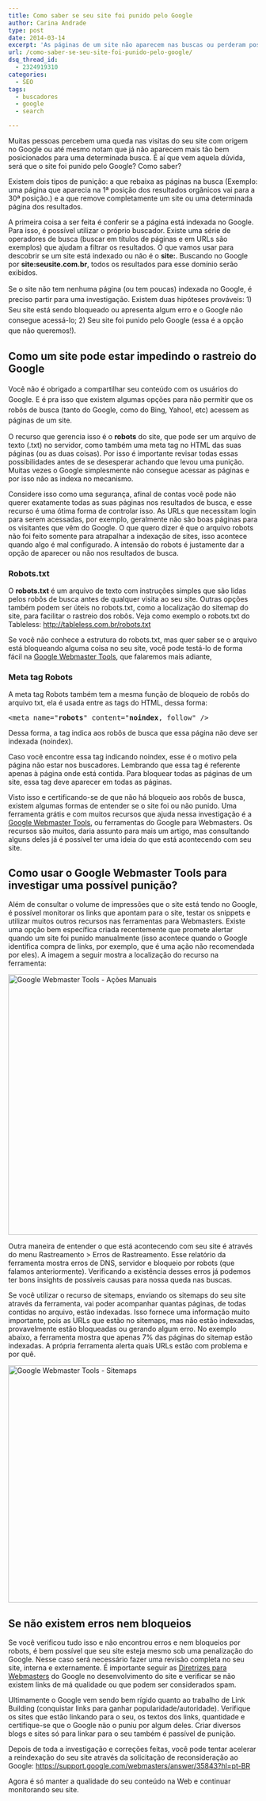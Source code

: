 ```yaml
---
title: Como saber se seu site foi punido pelo Google
author: Carina Andrade
type: post
date: 2014-03-14
excerpt: 'As páginas de um site não aparecem nas buscas ou perderam posições no ranking do buscador: Saiba como identificar se o site sofreu uma punição do Google.'
url: /como-saber-se-seu-site-foi-punido-pelo-google/
dsq_thread_id:
  - 2324919310
categories:
  - SEO
tags:
  - buscadores
  - google
  - search

---
```

Muitas pessoas percebem uma queda nas visitas do seu site com origem no Google ou até mesmo notam que já não aparecem mais tão bem posicionados para uma determinada busca. É aí que vem aquela dúvida, será que o site foi punido pelo Google? Como saber?

Existem dois tipos de punição: a que rebaixa as páginas na busca (Exemplo: uma página que aparecia na 1ª posição dos resultados orgânicos vai para a 30ª posição.) e a que remove completamente um site ou uma determinada página dos resultados.

A primeira coisa a ser feita é conferir se a página está indexada no Google. Para isso, é possível utilizar o próprio buscador. Existe uma série de operadores de busca (buscar em títulos de páginas e em URLs são exemplos) que ajudam a filtrar os resultados. O que vamos usar para descobrir se um site está indexado ou não é o **site:**. Buscando no Google por **site:seusite.com.br**, todos os resultados para esse domínio serão exibidos.

<span style="line-height: 1.5em">Se o site não tem nenhuma página (ou tem poucas) indexada no Google, é preciso partir para uma investigação. Existem duas hipóteses prováveis: 1) Seu site está sendo bloqueado ou apresenta algum erro e o Google não consegue acessá-lo; 2) Seu site foi punido pelo Google (essa é a opção que não queremos!).</span>

## Como um site pode estar impedindo o rastreio do Google

<span style="line-height: 1.5em">Você não é obrigado a compartilhar seu conteúdo com os usuários do Google. E é pra isso que existem algumas opções para não permitir que os robôs de busca (tanto do Google, como do Bing, Yahoo!, etc) acessem as páginas de um site.</span>

O recurso que gerencia isso é o **robots** do site, que pode ser um arquivo de texto (.txt) no servidor, como também uma meta tag no HTML das suas páginas (ou as duas coisas). Por isso é importante revisar todas essas possibilidades antes de se desesperar achando que levou uma punição. Muitas vezes o Google simplesmente não consegue acessar as páginas e por isso não as indexa no mecanismo.

Considere isso como uma segurança, afinal de contas você pode não querer exatamente todas as suas páginas nos resultados de busca, e esse recurso é uma ótima forma de controlar isso. As URLs que necessitam login para serem acessadas, por exemplo, geralmente não são boas páginas para os visitantes que vêm do Google. O que quero dizer é que o arquivo robots não foi feito somente para atrapalhar a indexação de sites, isso acontece quando algo é mal configurado. A intensão do robots é justamente dar a opção de aparecer ou não nos resultados de busca.

### Robots.txt

O **robots.txt** é um arquivo de texto com instruções simples que são lidas pelos robôs de busca antes de qualquer visita ao seu site. Outras opções também podem ser úteis no robots.txt, como a localização do sitemap do site, para facilitar o rastreio dos robôs. Veja como exemplo o robots.txt do Tableless: <http://tableless.com.br/robots.txt>

Se você não conhece a estrutura do robots.txt, mas quer saber se o arquivo está bloqueando alguma coisa no seu site, você pode testá-lo de forma fácil na [Google Webmaster Tools][1], que falaremos mais adiante,

### Meta tag Robots

A meta tag Robots também tem a mesma função de bloqueio de robôs do arquivo txt, ela é usada entre as tags <head> do HTML, dessa forma:

<pre>&lt;meta name="<strong>robots</strong>" content="<strong>noindex</strong>, follow" /&gt;</pre>

Dessa forma, a tag indica aos robôs de busca que essa página não deve ser indexada (noindex).

Caso você encontre essa tag indicando noindex, esse é o motivo pela página não estar nos buscadores. Lembrando que essa tag é referente apenas à página onde está contida. Para bloquear todas as páginas de um site, essa tag deve aparecer em todas as páginas.

Visto isso e certificando-se de que não há bloqueio aos robôs de busca, existem algumas formas de entender se o site foi ou não punido. Uma ferramenta grátis e com muitos recursos que ajuda nessa investigação é a [Google Webmaster Tools][1], ou ferramentas do Google para Webmasters. Os recursos são muitos, daria assunto para mais um artigo, mas consultando alguns deles já é possível ter uma ideia do que está acontecendo com seu site.

## Como usar o Google Webmaster Tools para investigar uma possível punição?

Além de consultar o volume de impressões que o site está tendo no Google, é possível monitorar os links que apontam para o site, testar os snippets e utilizar muitos outros recursos nas ferramentas para Webmasters. Existe uma opção bem específica criada recentemente que promete alertar quando um site foi punido manualmente (isso acontece quando o Google identifica compra de links, por exemplo, que é uma ação não recomendada por eles). A imagem a seguir mostra a localização do recurso na ferramenta:

[<img class="size-full wp-image-41265 aligncenter" alt="Google Webmaster Tools - Ações Manuais" src="http://tableless.com.br/uploads/2014/02/google-webmaster-tools-acoes-manuais.png" width="634" height="526" srcset="uploads/2014/02/google-webmaster-tools-acoes-manuais.png 634w, uploads/2014/02/google-webmaster-tools-acoes-manuais-202x168.png 202w, uploads/2014/02/google-webmaster-tools-acoes-manuais-373x310.png 373w, uploads/2014/02/google-webmaster-tools-acoes-manuais-400x331.png 400w" sizes="(max-width: 634px) 100vw, 634px" />][2]

Outra maneira de entender o que está acontecendo com seu site é através do menu Rastreamento > Erros de Rastreamento. Esse relatório da ferramenta mostra erros de DNS, servidor e bloqueio por robots (que falamos anteriormente). Verificando a existência desses erros já podemos ter bons insights de possíveis causas para nossa queda nas buscas.

Se você utilizar o recurso de sitemaps, enviando os sitemaps do seu site através da ferramenta, vai poder acompanhar quantas páginas, de todas contidas no arquivo, estão indexadas. Isso fornece uma informação muito importante, pois as URLs que estão no sitemaps, mas não estão indexadas, provavelmente estão bloqueadas ou gerando algum erro. No exemplo abaixo, a ferramenta mostra que apenas 7% das páginas do sitemap estão indexadas. A própria ferramenta alerta quais URLs estão com problema e por quê.

[<img class="size-full wp-image-41266 aligncenter" alt="Google Webmaster Tools - Sitemaps" src="http://tableless.com.br/uploads/2014/02/google-webmaster-tools-sitemaps.png" width="636" height="479" srcset="uploads/2014/02/google-webmaster-tools-sitemaps.png 636w, uploads/2014/02/google-webmaster-tools-sitemaps-223x168.png 223w, uploads/2014/02/google-webmaster-tools-sitemaps-411x310.png 411w, uploads/2014/02/google-webmaster-tools-sitemaps-400x301.png 400w" sizes="(max-width: 636px) 100vw, 636px" />][3]

## Se não existem erros nem bloqueios

Se você verificou tudo isso e não encontrou erros e nem bloqueios por robots, é bem possível que seu site esteja mesmo sob uma penalização do Google. Nesse caso será necessário fazer uma revisão completa no seu site, interna e externamente. É importante seguir as [Diretrizes para Webmasters][4] do Google no desenvolvimento do site e verificar se não existem links de má qualidade ou que podem ser considerados spam.

Ultimamente o Google vem sendo bem rígido quanto ao trabalho de Link Building (conquistar links para ganhar popularidade/autoridade). Verifique os sites que estão linkando para o seu, os textos dos links, quantidade e certifique-se que o Google não o puniu por algum deles. Criar diversos blogs e sites só para linkar para o seu também é passível de punição.

Depois de toda a investigação e correções feitas, você pode tentar acelerar a reindexação do seu site através da solicitação de reconsideração ao Google: <https://support.google.com/webmasters/answer/35843?hl=pt-BR>

Agora é só manter a qualidade do seu conteúdo na Web e continuar monitorando seu site.

 [1]: https://www.google.com/webmasters/tools/home?hl=pt-BR
 [2]: http://tableless.com.br/uploads/2014/02/google-webmaster-tools-acoes-manuais.png
 [3]: http://tableless.com.br/uploads/2014/02/google-webmaster-tools-sitemaps.png
 [4]: https://support.google.com/webmasters/answer/35769?hl=pt-BR